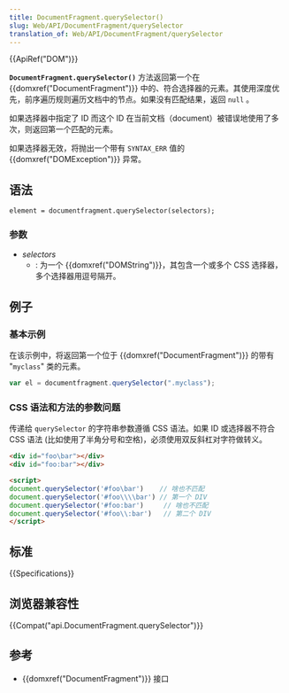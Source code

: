 ```yaml
---
title: DocumentFragment.querySelector()
slug: Web/API/DocumentFragment/querySelector
translation_of: Web/API/DocumentFragment/querySelector
---
```

{{ApiRef("DOM")}}

**`DocumentFragment.querySelector()`** 方法返回第一个在 {{domxref("DocumentFragment")}} 中的、符合选择器的元素。其使用深度优先，前序遍历规则遍历文档中的节点。如果没有匹配结果，返回 `null` 。

如果选择器中指定了 ID 而这个 ID 在当前文档（document）被错误地使用了多次，则返回第一个匹配的元素。

如果选择器无效，将抛出一个带有 `SYNTAX_ERR` 值的 {{domxref("DOMException")}} 异常。

## 语法

```plain
element = documentfragment.querySelector(selectors);
```

### 参数

- _selectors_
  - : 为一个 {{domxref("DOMString")}}，其包含一个或多个 CSS 选择器，多个选择器用逗号隔开。

## 例子

### 基本示例

在该示例中，将返回第一个位于 {{domxref("DocumentFragment")}} 的带有 "`myclass`" 类的元素。

```js
var el = documentfragment.querySelector(".myclass");
```

### CSS 语法和方法的参数问题

传递给 `querySelector` 的字符串参数遵循 CSS 语法。如果 ID 或选择器不符合 CSS 语法 (比如使用了半角分号和空格)，必须使用双反斜杠对字符做转义。

```html
<div id="foo\bar"></div>
<div id="foo:bar"></div>

<script>
document.querySelector('#foo\bar')    // 啥也不匹配
document.querySelector('#foo\\\\bar') // 第一个 DIV
document.querySelector('#foo:bar')     // 啥也不匹配
document.querySelector('#foo\\:bar')   // 第二个 DIV
</script>
```

## 标准

{{Specifications}}

## 浏览器兼容性

{{Compat("api.DocumentFragment.querySelector")}}

## 参考

- {{domxref("DocumentFragment")}} 接口
